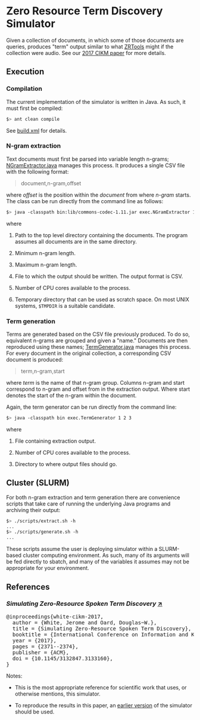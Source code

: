 # Zero Resource Term Discovery Simulator

Given a collection of documents, in which some of those documents are
queries, produces "term" output similar to what
[ZRTools](https://github.com/arenjansen/ZRTools) might if the
collection were audio. See our [2017 CIKM paper](#cikm2017) for more
details.

## Execution

### Compilation

The current implementation of the simulator is written in Java. As
such, it must first be compiled:

```bash
$> ant clean compile
```

See [build.xml](build.xml) for details.

### N-gram extraction

Text documents must first be parsed into variable length n-grams;
[NGramExtractor.java](src/exec/NGramExtractor.java) manages this
process. It produces a single CSV file with the following format:

> document,n-gram,offset

where *offset* is the position within the *document* from where
*n-gram* starts. The class can be run directly from the command line
as follows:

```bash
$> java -classpath bin:lib/commons-codec-1.11.jar exec.NGramExtractor 1 2 3 4 5 6
```

where

1. Path to the top level directory containing the documents. The
   program assumes all documents are in the same directory.

2. Minimum n-gram length.

3. Maximum n-gram length.

4. File to which the output should be written. The output format is
   CSV.

5. Number of CPU cores available to the process.

6. Temporary directory that can be used as scratch space. On most UNIX
   systems, `$TMPDIR` is a suitable candidate.

### Term generation

Terms are generated based on the CSV file previously produced. To
do so, equivalent n-grams are grouped and given a "name." Documents
are then reproduced using these names;
[TermGenerator.java](src/exec/TermGenerator.java) manages this
process. For every document in the original collection, a
corresponding CSV document is produced:

> term,n-gram,start

where *term* is the name of that n-gram group. Columns n-gram and
start correspond to n-gram and offset from in the extraction
output. Where start denotes the start of the n-gram within the
document.

Again, the term generator can be run directly from the command
line:

```bash
$> java -classpath bin exec.TermGenerator 1 2 3
```

where

1. File containing extraction output.

2. Number of CPU cores available to the process.

3. Directory to where output files should go.

## Cluster (SLURM)

For both n-gram extraction and term generation there are convenience
scripts that take care of running the underlying Java programs and
archiving their output:

```bash
$> ./scripts/extract.sh -h
...
$> ./scripts/generate.sh -h
...
```

These scripts assume the user is deploying simulator within a
SLURM-based cluster computing environment. As such, many of its
arguments will be fed directly to sbatch, and many of the variables it
assumes may not be appropriate for your environment.

## References

### <a name="cikm2017"></a> *Simulating Zero-Resource Spoken Term Discovery* [:arrow_upper_right:](https://doi.org/10.1145/3132847.3133160)

<pre>
@inproceedings{white-cikm-2017,
  author = {White, Jerome and Oard, Douglas~W.},
  title = {Simulating Zero-Resource Spoken Term Discovery},
  booktitle = {International Conference on Information and Knowledge Management},
  year = {2017},
  pages = {2371--2374},
  publisher = {ACM},
  doi = {10.1145/3132847.3133160},
}
</pre>

Notes:

* This is the most appropriate reference for scientific work that
  uses, or otherwise mentions, this simulator.

* To reproduce the results in this paper, an [earlier
  version](https://github.com/jerome-white/pyzrt/releases/tag/CIKM2017-final)
  of the simulator should be used.

